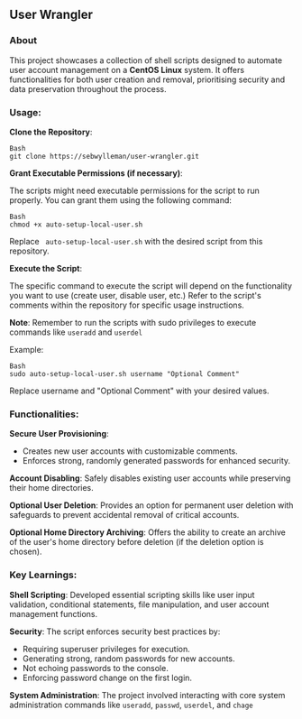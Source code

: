 ## User Wrangler

### About

This project showcases a collection of shell scripts designed to automate user account management on a **CentOS Linux** system. It offers functionalities for both user creation and removal, prioritising security and data preservation throughout the process.

### Usage:

**Clone the Repository**:

```
Bash
git clone https://sebwylleman/user-wrangler.git
```

**Grant Executable Permissions (if necessary)**:

The scripts might need executable permissions for the script to run properly. You can grant them using the following command:

```
Bash
chmod +x auto-setup-local-user.sh
```

Replace ` auto-setup-local-user.sh` with the desired script from this repository.

**Execute the Script**:

The specific command to execute the script will depend on the functionality you want to use (create user, disable user, etc.) Refer to the script's comments within the repository for specific usage instructions.

**Note**: Remember to run the scripts with sudo privileges to execute commands like `useradd` and `userdel`

Example:

```
Bash
sudo auto-setup-local-user.sh username "Optional Comment"
```

Replace username and "Optional Comment" with your desired values.

### Functionalities:

**Secure User Provisioning**:

- Creates new user accounts with customizable comments.
- Enforces strong, randomly generated passwords for enhanced security.

**Account Disabling**: Safely disables existing user accounts while preserving their home directories.

**Optional User Deletion**: Provides an option for permanent user deletion with safeguards to prevent accidental removal of critical accounts.

**Optional Home Directory Archiving**: Offers the ability to create an archive of the user's home directory before deletion (if the deletion option is chosen).

### Key Learnings:

**Shell Scripting**: Developed essential scripting skills like user input validation, conditional statements, file manipulation, and user account management functions.

**Security**: The script enforces security best practices by:

- Requiring superuser privileges for execution.
- Generating strong, random passwords for new accounts.
- Not echoing passwords to the console.
- Enforcing password change on the first login.

**System Administration**: The project involved interacting with core system administration commands like `useradd`, `passwd`, `userdel`, and `chage`
